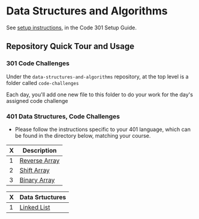# Data Structures and Algorithms

See [setup instructions](https://codefellows.github.io/setup-guide/code-301/3-code-challenges), in the Code 301 Setup Guide.

## Repository Quick Tour and Usage

### 301 Code Challenges

Under the `data-structures-and-algorithms` repository, at the top level is a folder called `code-challenges`

Each day, you'll add one new file to this folder to do your work for the day's assigned code challenge

### 401 Data Structures, Code Challenges

- Please follow the instructions specific to your 401 language, which can be found in the directory below, matching your course.


| X     | Description |
| ----------- | ----------- |
| 1      | [Reverse Array](./javascript/Array-Reverse) |
| 2   | [Shift Array](./javascript/Shift-Array) |
| 3   | [Binary Array](./javascript/Binary-Search-Array) |


| X     | Data Srtuctures |
| ----------- | ----------- |
| 1 | [Linked List](./Data-Structures/linkedList) |
